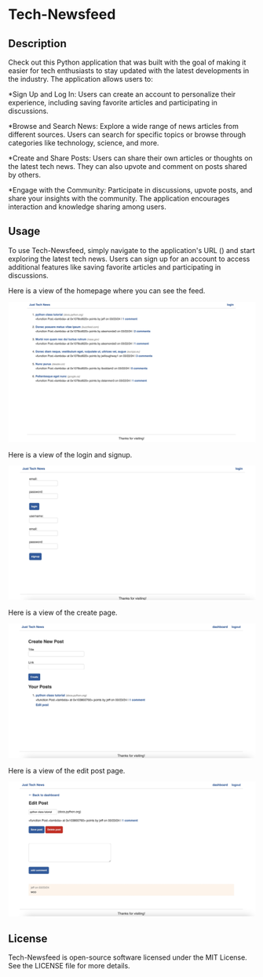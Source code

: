 # Tech-Newsfeed


## Description

Check out this Python application that was built with the goal of making it easier for tech enthusiasts to stay updated with the latest developments in the industry. The application allows users to:

*Sign Up and Log In: Users can create an account to personalize their experience, including saving favorite articles and participating in discussions.

*Browse and Search News: Explore a wide range of news articles from different sources. Users can search for specific topics or browse through categories like technology, science, and more.

*Create and Share Posts: Users can share their own articles or thoughts on the latest tech news. They can also upvote and comment on posts shared by others.

*Engage with the Community: Participate in discussions, upvote posts, and share your insights with the community. The application encourages interaction and knowledge sharing among users.




## Usage

To use Tech-Newsfeed, simply navigate to the application's URL () and start exploring the latest tech news. Users can sign up for an account to access additional features like saving favorite articles and participating in discussions.

Here is a view of the homepage where you can see the feed.

![alt text](./app/assets/home.jpg)

Here is a view of the login and signup.

![alt text](./app/assets/login.jpg)

Here is a view of the create page.

![alt text](./app/assets/create.jpg)

Here is a view of the edit post page.

![alt text](./app/assets/edit.jpg)



## License

Tech-Newsfeed is open-source software licensed under the MIT License. See the LICENSE file for more details.

